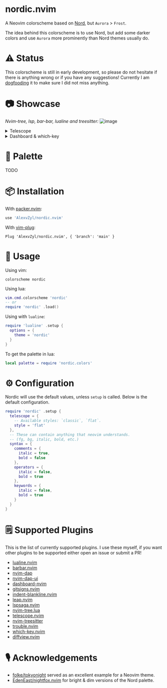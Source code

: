# nordic.nvim

A Neovim colorscheme based on [Nord](https://www.nordtheme.com/), but `Aurora` > `Frost`.  

The idea behind this colorscheme is to use Nord, but add some darker colors and use `Aurora` more prominently than Nord themes usually do.

# ⚠️ Status

This colorscheme is still in early development, so please do not hesitate if there is anything wrong or if you have any suggestions!  Currently I am [dogfooding](https://en.wikipedia.org/wiki/Eating_your_own_dog_food) it to make sure I did not miss anything.

# 📷 Showcase

*Nvim-tree, lsp, bar-bar, lualine and treesitter:*
![image](https://user-images.githubusercontent.com/81622310/214236416-5cfe1638-e3f9-4f24-a330-489c341ce0fc.png)

<details>
<summary>Telescope</summary>

*Flat:*
![image](https://user-images.githubusercontent.com/81622310/213918343-a4daac04-9e98-4ba1-89f8-0e8eb4b73c10.png)
*Classic:*
![image](https://user-images.githubusercontent.com/81622310/213974295-c9381a16-6f02-49dd-88b3-64f03ef9d5c7.png)

</details>

<details>
<summary>Dashboard & which-key</summary>

![image](https://user-images.githubusercontent.com/81622310/214096444-7b1c3b7c-59cc-4e71-be6d-8c30522cfe68.png)

</details>


# 🎨 Palette

TODO

# 📦 Installation

With [packer.nvim](https://github.com/wbthomason/packer.nvim):

```lua
use 'AlexvZyl/nordic.nvim'
```

With [vim-plug](https://github.com/junegunn/vim-plug):

```vim
Plug 'AlexvZyl/nordic.nvim', { 'branch': 'main' }
```

# 🚀 Usage

Using vim:

```vim
colorscheme nordic
```

Using lua:

```lua
vim.cmd.colorscheme 'nordic'
-- or
require 'nordic' .load()
```

Using with `lualine`:

```lua
require 'lualine' .setup {
  options = {
    theme = 'nordic'
  }
}
```

To get the palette in lua:

```lua
local palette = require 'nordic.colors' 
```

# ⚙️ Configuration

Nordic will use the default values, unless `setup` is called.  Below is the default configuration.

```lua
require 'nordic' .setup {
  telescope = {
    -- Available styles: `classic`, `flat`.
    style = 'flat'
  },
  -- These can contain anything that neovim understands.
  -- (fg, bg, italic, bold, etc.)
  syntax = {
    comments = {
      italic = true,
      bold = false
    },
    operators = {
      italic = false,
      bold = true
    },
    keywords = {
      italic = false,
      bold = true
    }
  }
}
```

# 🗒️ Supported Plugins

This is the list of currently supported plugins.  I use these myself, if you want other plugins to be supported either open an issue or submit a PR!

- [lualine.nvim](https://github.com/nvim-lualine/lualine.nvim)
- [barbar.nvim](https://github.com/romgrk/barbar.nvim)
- [nvim-dap](https://github.com/mfussenegger/nvim-dap)
- [nvim-dap-ui](https://github.com/rcarriga/nvim-dap-ui)
- [dashboard-nvim](https://github.com/glepnir/dashboard-nvim)
- [gitsigns.nvim](https://github.com/lewis6991/gitsigns.nvim)
- [indent-blankline.nvim](https://github.com/lukas-reineke/indent-blankline.nvim)
- [leap.nvim](https://github.com/ggandor/leap.nvim)
- [lspsaga.nvim](https://github.com/glepnir/lspsaga.nvim)
- [nvim-tree.lua](https://github.com/nvim-tree/nvim-tree.lua)
- [telescope.nvim](https://github.com/nvim-telescope/telescope.nvim)
- [nvim-treesitter](https://github.com/nvim-treesitter/nvim-treesitter)
- [trouble.nvim](https://github.com/folke/trouble.nvim)
- [which-key.nvim](https://github.com/folke/which-key.nvim)
- [diffview.nvim](https://github.com/sindrets/diffview.nvim)

# 🎙️ Acknowledgements

- [folke/tokyonight](https://github.com/folke/tokyonight.nvim) served as an excellent example for a Neovim theme.
- [EdenEast/nightfox.nvim](https://github.com/EdenEast/nightfox.nvim) for bright & dim versions of the Nord palette.

